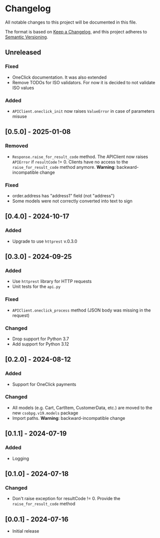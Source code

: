 # Changelog
All notable changes to this project will be documented in this file.

The format is based on [Keep a Changelog](https://keepachangelog.com/en/1.0.0/),
and this project adheres to [Semantic Versioning](https://semver.org/spec/v2.0.0.html).

## Unreleased
### Fixed
  * OneClick documentation. It was also extended
  * Remove TODOs for ISO validators. For now it is decided to not validate ISO values

### Added
  * `APIClient.oneclick_init` now raises `ValueError` in case of parameters misuse


## [0.5.0] - 2025-01-08
### Removed
  * `Response.raise_for_result_code` method. The APIClient now raises `APIError` if `resultCode` != 0. Clients have no access to the `raise_for_result_code` method anymore. **Warning**: backward-incompatible change

### Fixed
  * order.address has "address1" field (not "address")
  * Some models were not correctly converted into text to sign


## [0.4.0] - 2024-10-17
### Added
  * Upgrade to use `httprest` v.0.3.0


## [0.3.0] - 2024-09-25
### Added
  * Use `httprest` library for HTTP requests
  * Unit tests for the `api.py`

### Fixed
  * `APIClient.oneclick_process` method (JSON body was missing in the request)

### Changed
  * Drop support for Python 3.7
  * Add support for Python 3.12


## [0.2.0] - 2024-08-12
### Added
  * Support for OneClick payments

### Changed
  * All models (e.g. Cart, CartItem, CustomerData, etc.) are moved to the new `csobpg.v19.models` package
  * Import paths. **Warning**: backward-incompatible change

## [0.1.1] - 2024-07-19
### Added
  * Logging


## [0.1.0] - 2024-07-18
### Changed
  * Don't raise exception for resultCode != 0. Provide the `raise_for_result_code` method


## [0.0.1] - 2024-07-16
  * Initial release
